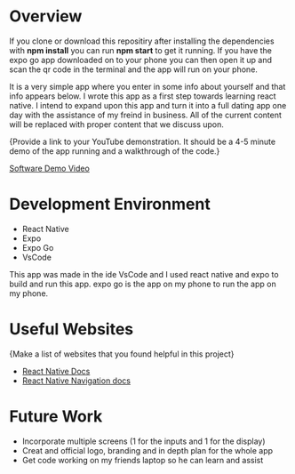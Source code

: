# Overview

If you clone or download this repositiry after installing the dependencies with **npm install** you can run **npm start** to get it running. If you have the expo go app downloaded on to your phone you can then open it up and scan the qr code in the terminal and the app will run on your phone.

It is a very simple app where you enter in some info about yourself and that info appears below. I wrote this app as a first step towards learning react native. I intend to expand upon this app and turn it into a full dating app one day with the assistance of my freind in business. All of the current content will be replaced with proper content that we discuss upon. 

{Provide a link to your YouTube demonstration.  It should be a 4-5 minute demo of the app running and a walkthrough of the code.}

[Software Demo Video](http://youtube.link.goes.here)

# Development Environment

- React Native
- Expo
- Expo Go
- VsCode

This app was made in the ide VsCode and I used react native and expo to build and run this app. expo go is the app on my phone to run the app on my phone.

# Useful Websites

{Make a list of websites that you found helpful in this project}
* [React Native Docs](https://reactnative.dev/)
* [React Native Navigation docs](https://reactnative.dev/docs/navigation)

# Future Work

* Incorporate multiple screens (1 for the inputs and 1 for the display)
* Creat and official logo, branding and in depth plan for the whole app
* Get code working on my friends laptop so he can learn and assist